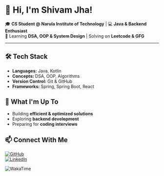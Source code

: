 # 👋 Hi, I'm Shivam Jha!

🎓 **CS Student @ Narula Institute of Technology** | 💻 **Java & Backend Enthusiast**  
🚀 Learning **DSA, OOP & System Design** | Solving on **Leetcode & GFG**  

---

## 🛠 Tech Stack  
- **Languages:** Java, Kotlin  
- **Concepts:** DSA, OOP, Algorithms  
- **Version Control:** Git & GitHub  
- **Frameworks:** Spring, Spring Boot, React

## 🚀 What I'm Up To  
- Building **efficient & optimized solutions**  
- Exploring **backend development**  
- Preparing for **coding interviews**  

## 📫 Connect With Me  
[![GitHub](https://img.shields.io/badge/GitHub-%23181717.svg?&style=for-the-badge&logo=github&logoColor=white)](https://github.com/ShivamJhaXXIII)  
[![LinkedIn](https://img.shields.io/badge/LinkedIn-%230A66C2.svg?&style=for-the-badge&logo=linkedin&logoColor=white)](https://www.linkedin.com/in/shivam-jha-67a177317/)  

![WakaTime](https://wakatime.com/badge/user/a82571f2-4c87-4e84-b2c3-ece111a56afa.svg)
